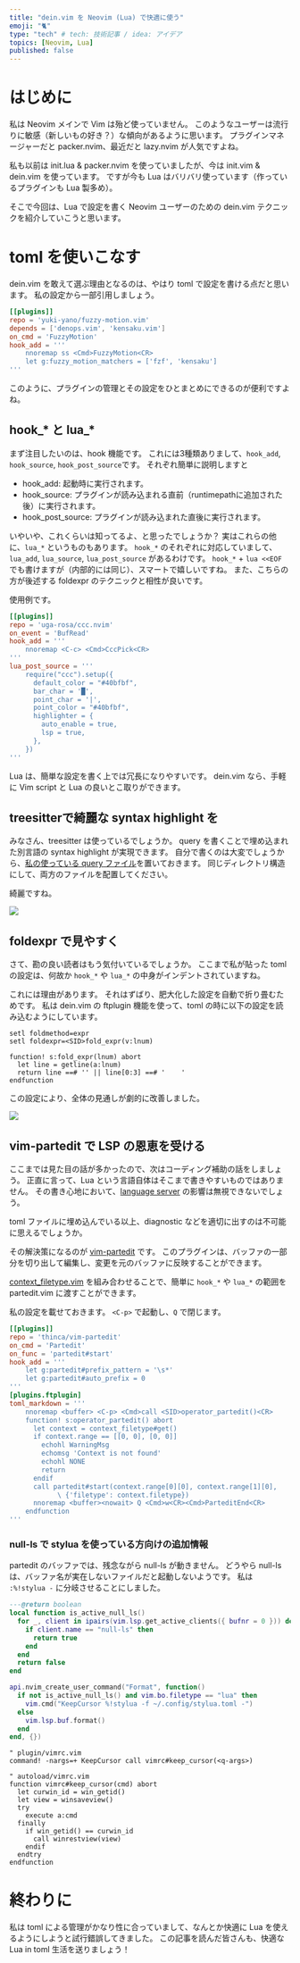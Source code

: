 ```yaml
---
title: "dein.vim を Neovim (Lua) で快適に使う"
emoji: "🐈"
type: "tech" # tech: 技術記事 / idea: アイデア
topics: [Neovim, Lua]
published: false
---
```


# はじめに

私は Neovim メインで Vim は殆ど使っていません。
このようなユーザーは流行りに敏感（新しいもの好き？）な傾向があるように思います。
プラグインマネージャーだと packer.nvim、最近だと lazy.nvim が人気ですよね。

私も以前は init.lua & packer.nvim を使っていましたが、今は init.vim & dein.vim を使っています。
ですが今も Lua はバリバリ使っています（作っているプラグインも Lua 製多め）。

そこで今回は、Lua で設定を書く Neovim ユーザーのための dein.vim テクニックを紹介していこうと思います。

# toml を使いこなす

dein.vim を敢えて選ぶ理由となるのは、やはり toml で設定を書ける点だと思います。
私の設定から一部引用しましょう。

```toml
[[plugins]]
repo = 'yuki-yano/fuzzy-motion.vim'
depends = ['denops.vim', 'kensaku.vim']
on_cmd = 'FuzzyMotion'
hook_add = '''
    nnoremap ss <Cmd>FuzzyMotion<CR>
    let g:fuzzy_motion_matchers = ['fzf', 'kensaku']
'''
```

このように、プラグインの管理とその設定をひとまとめにできるのが便利ですよね。

## hook_* と lua_*

まず注目したいのは、hook 機能です。
これには3種類ありまして、`hook_add`, `hook_source`, `hook_post_source`です。
それぞれ簡単に説明しますと
- hook_add: 起動時に実行されます。
- hook_source: プラグインが読み込まれる直前（runtimepathに追加された後）に実行されます。
- hook_post_source: プラグインが読み込まれた直後に実行されます。

いやいや、これくらいは知ってるよ、と思ったでしょうか？
実はこれらの他に、`lua_*` というものもあります。
`hook_*` のそれぞれに対応していまして、`lua_add`, `lua_source`, `lua_post_source` があるわけです。
`hook_*` + `lua <<EOF` でも書けますが（内部的には同じ）、スマートで嬉しいですね。
また、こちらの方が後述する foldexpr のテクニックと相性が良いです。

使用例です。

```toml
[[plugins]]
repo = 'uga-rosa/ccc.nvim'
on_event = 'BufRead'
hook_add = '''
    nnoremap <C-c> <Cmd>CccPick<CR>
'''
lua_post_source = '''
    require("ccc").setup({
      default_color = "#40bfbf",
      bar_char = '█',
      point_char = '|',
      point_color = "#40bfbf",
      highlighter = {
        auto_enable = true,
        lsp = true,
      },
    })
'''
```

Lua は、簡単な設定を書く上では冗長になりやすいです。
dein.vim なら、手軽に Vim script と Lua の良いとこ取りができます。

## treesitterで綺麗な syntax highlight を

みなさん、treesitter は使っているでしょうか。
query を書くことで埋め込まれた別言語の syntax highlight が実現できます。
自分で書くのは大変でしょうから、[私の使っている query ファイル](https://github.com/uga-rosa/dotfiles/tree/main/nvim/after/queries/toml)を置いておきます。
同じディレクトリ構造にして、両方のファイルを配置してください。

綺麗ですね。

![](https://storage.googleapis.com/zenn-user-upload/7fb5103d854e-20230313.png)

## foldexpr で見やすく

さて、勘の良い読者はもう気付いているでしょうか。
ここまで私が貼った toml の設定は、何故か `hook_*` や `lua_*` の中身がインデントされていますね。

これには理由があります。
それはずばり、肥大化した設定を自動で折り畳むためです。
私は dein.vim の ftplugin 機能を使って、toml の時に以下の設定を読み込むようにしています。

```vim
setl foldmethod=expr
setl foldexpr=<SID>fold_expr(v:lnum)

function! s:fold_expr(lnum) abort
  let line = getline(a:lnum)
  return line ==# '' || line[0:3] ==# '    '
endfunction
```

この設定により、全体の見通しが劇的に改善しました。

![](https://storage.googleapis.com/zenn-user-upload/ae40b6a82a73-20230313.png)

## vim-partedit で LSP の恩恵を受ける

ここまでは見た目の話が多かったので、次はコーディング補助の話をしましょう。
正直に言って、Lua という言語自体はそこまで書きやすいものではありません。
その書き心地において、[language server](https://github.com/LuaLS/lua-language-server) の影響は無視できないでしょう。

toml ファイルに埋め込んでいる以上、diagnostic などを適切に出すのは不可能に思えるでしょうか。

その解決策になるのが [vim-partedit](https://github.com/thinca/vim-partedit) です。
このプラグインは、バッファの一部分を切り出して編集し、変更を元のバッファに反映することができます。

[context_filetype.vim](https://github.com/Shougo/context_filetype.vim) を組み合わせることで、簡単に `hook_*` や `lua_*` の範囲を partedit.vim に渡すことができます。

私の設定を載せておきます。
`<C-p>` で起動し、`Q` で閉じます。

```toml
[[plugins]]
repo = 'thinca/vim-partedit'
on_cmd = 'Partedit'
on_func = 'partedit#start'
hook_add = '''
    let g:partedit#prefix_pattern = '\s*'
    let g:partedit#auto_prefix = 0
'''
[plugins.ftplugin]
toml_markdown = '''
    nnoremap <buffer> <C-p> <Cmd>call <SID>operator_partedit()<CR>
    function! s:operator_partedit() abort
      let context = context_filetype#get()
      if context.range == [[0, 0], [0, 0]]
        echohl WarningMsg
        echomsg 'Context is not found'
        echohl NONE
        return
      endif
      call partedit#start(context.range[0][0], context.range[1][0],
            \ {'filetype': context.filetype})
      nnoremap <buffer><nowait> Q <Cmd>w<CR><Cmd>ParteditEnd<CR>
    endfunction
'''
```

### null-ls で stylua を使っている方向けの追加情報

partedit のバッファでは、残念ながら null-ls が動きません。
どうやら null-ls は、バッファ名が実在しないファイルだと起動しないようです。
私は `:%!stylua -` に分岐させることにしました。

```lua
---@return boolean
local function is_active_null_ls()
  for _, client in ipairs(vim.lsp.get_active_clients({ bufnr = 0 })) do
    if client.name == "null-ls" then
      return true
    end
  end
  return false
end

api.nvim_create_user_command("Format", function()
  if not is_active_null_ls() and vim.bo.filetype == "lua" then
    vim.cmd("KeepCursor %!stylua -f ~/.config/stylua.toml -")
  else
    vim.lsp.buf.format()
  end
end, {})
```

```vim
" plugin/vimrc.vim
command! -nargs=+ KeepCursor call vimrc#keep_cursor(<q-args>)

" autoload/vimrc.vim
function vimrc#keep_cursor(cmd) abort
  let curwin_id = win_getid()
  let view = winsaveview()
  try
    execute a:cmd
  finally
    if win_getid() == curwin_id
      call winrestview(view)
    endif
  endtry
endfunction
```

# 終わりに

私は toml による管理がかなり性に合っていまして、なんとか快適に Lua を使えるようにしようと試行錯誤してきました。
この記事を読んだ皆さんも、快適な Lua in toml 生活を送りましょう！

